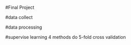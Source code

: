 #Final Project 

#data collect

#data processing

#supervise learning
4 methods do 5-fold cross validation
